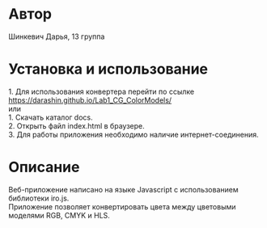 # Автор
Шинкевич Дарья, 13 группа
# Установка и использование
  1\. Для использования конвертера перейти по ссылке https://darashin.github.io/Lab1_CG_ColorModels/  
или  
1\. Скачать каталог docs.  
2\. Открыть файл index.html в браузере.  
3\. Для работы приложения необходимо наличие интернет-соединения.  
# Описание
Веб-приложение написано на языке Javascript с использованием библиотеки iro.js.  
Приложение позволяет конвертировать цвета между цветовыми моделями RGB, CMYK и HLS.
